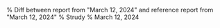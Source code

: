 % Diff between report from "March 12, 2024" and reference report from "March 12, 2024"
% Strudy
% March 12, 2024


